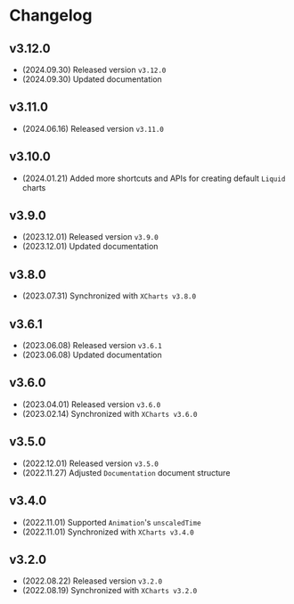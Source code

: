 # Changelog

## v3.12.0

* (2024.09.30) Released version `v3.12.0`
* (2024.09.30) Updated documentation

## v3.11.0

* (2024.06.16) Released version `v3.11.0`

## v3.10.0

* (2024.01.21) Added more shortcuts and APIs for creating default `Liquid` charts

## v3.9.0

* (2023.12.01) Released version `v3.9.0`
* (2023.12.01) Updated documentation

## v3.8.0

* (2023.07.31) Synchronized with `XCharts v3.8.0`

## v3.6.1

* (2023.06.08) Released version `v3.6.1`
* (2023.06.08) Updated documentation

## v3.6.0

* (2023.04.01) Released version `v3.6.0`
* (2023.02.14) Synchronized with `XCharts v3.6.0`

## v3.5.0

* (2022.12.01) Released version `v3.5.0`
* (2022.11.27) Adjusted `Documentation` document structure

## v3.4.0

* (2022.11.01) Supported `Animation`'s `unscaledTime`
* (2022.11.01) Synchronized with `XCharts v3.4.0`

## v3.2.0

* (2022.08.22) Released version `v3.2.0`
* (2022.08.19) Synchronized with `XCharts v3.2.0`
